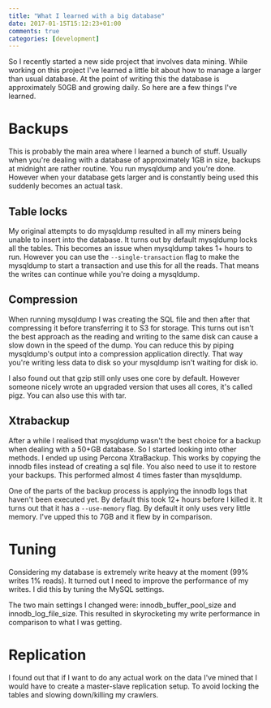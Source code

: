```yaml
---
title: "What I learned with a big database"
date: 2017-01-15T15:12:23+01:00
comments: true
categories: [development]
---
```

So I recently started a new side project that involves data mining. While working on this project I've learned a little bit about how to manage a larger than usual database. At the point of writing this the database is approximately 50GB and growing daily. So here are a few things I've learned.

<!-- more -->

# Backups

This is probably the main area where I learned a bunch of stuff. Usually when you're dealing with a database of approximately 1GB in size, backups at midnight are rather routine. You run mysqldump and you're done. However when your database gets larger and is constantly being used this suddenly becomes an actual task.

## Table locks

My original attempts to do mysqldump resulted in all my miners being unable to insert into the database. It turns out by default mysqldump locks all the tables. This becomes an issue when mysqldump takes 1+ hours to run. However you can use the `--single-transaction` flag to make the mysqldump to start a transaction and use this for all the reads. That means the writes can continue while you're doing a mysqldump.

## Compression

When running mysqldump I was creating the SQL file and then after that compressing it before transferring it to S3 for storage. This turns out isn't the best approach as the reading and writing to the same disk can cause a slow down in the speed of the dump. You can reduce this by piping mysqldump's output into a compression application directly. That way you're writing less data to disk so your mysqldump isn't waiting for disk io.

I also found out that gzip still only uses one core by default. However someone nicely wrote an upgraded version that uses all cores, it's called pigz. You can also use this with tar.

## Xtrabackup

After a while I realised that mysqldump wasn't the best choice for a backup when dealing with a 50+GB database. So I started looking into other methods. I ended up using Percona XtraBackup. This works by copying the innodb files instead of creating a sql file. You also need to use it to restore your backups. This performed almost 4 times faster than mysqldump.

One of the parts of the backup process is applying the innodb logs that haven't been executed yet. By default this took 12+ hours before I killed it. It turns out that it has a `--use-memory` flag. By default it only uses very little memory. I've upped this to 7GB and it flew by in comparison.

# Tuning

Considering my database is extremely write heavy at the moment (99% writes 1% reads). It turned out I need to improve the performance of my writes. I did this by tuning the MySQL settings.

The two main settings I changed were: innodb_buffer_pool_size and innodb_log_file_size. This resulted in skyrocketing my write performance in comparison to what I was getting.

# Replication

I found out that if I want to do any actual work on the data I've mined that I would have to create a master-slave replication setup. To avoid locking the tables and slowing down/killing my crawlers.
